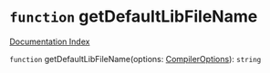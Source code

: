# `function` getDefaultLibFileName

[Documentation Index](../README.md)

`function` getDefaultLibFileName(options: [CompilerOptions](../interface.CompilerOptions/README.md)): `string`